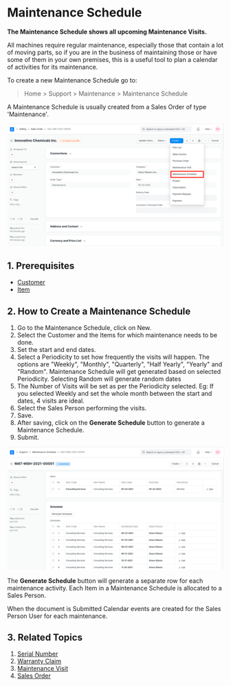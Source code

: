 
# Maintenance Schedule



**The Maintenance Schedule shows all upcoming Maintenance Visits.**


All machines require regular maintenance, especially those that contain a lot
of moving parts, so if you are in the business of maintaining those or have
some of them in your own premises, this is a useful tool to plan a calendar of
activities for its maintenance.


To create a new Maintenance Schedule go to:



> 
> Home > Support > Maintenance > Maintenance Schedule
> 
> 
> 


A Maintenance Schedule is usually created from a Sales Order of type 'Maintenance'.


![SO Maintenance Schedule](/files/so-maintenance-schedule.png)


## 1. Prerequisites


* [Customer](/docs/en/CRM/customer)
* [Item](/docs/en/stock/item)


## 2. How to Create a Maintenance Schedule


1. Go to the Maintenance Schedule, click on New.
2. Select the Customer and the Items for which maintenance needs to be done.
3. Set the start and end dates.
4. Select a Periodicity to set how frequently the visits will happen. The options are "Weekly", "Monthly", "Quarterly", "Half Yearly", "Yearly" and "Random". Maintenance Schedule will get generated based on selected Periodicity. Selecting Random will generate random dates
5. The Number of Visits will be set as per the Periodicity selected. Eg: If you selected Weekly and set the whole month between the start and dates, 4 visits are ideal.
6. Select the Sales Person performing the visits.
7. Save.
8. After saving, click on the **Generate Schedule** button to generate a Maintenance Schedule.
9. Submit.


![Maintenance Schedule](/files/maintenance-schedule-1.png)


The **Generate Schedule** button will generate a separate row for each maintenance activity. Each Item in a Maintenance Schedule is allocated to a Sales Person.


When the document is Submitted Calendar events are created for the Sales Person User for each maintenance.


## 3. Related Topics


1. [Serial Number](/docs/en/stock/serial-no)
2. [Warranty Claim](/docs/en/support/warranty-claim)
3. [Maintenance Visit](/docs/en/support/maintenance-visit)
4. [Sales Order](/docs/en/selling/sales-order)





